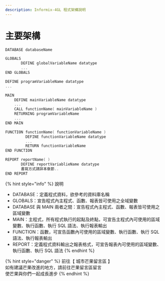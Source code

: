 ```yaml
---
description: Informix-4GL 程式架構說明
---
```


# 主要架構

```objectivec
DATABASE databaseName

GLOBALS
       DEFINE globalVariableName datatype
       ...
END GLOBALS

DEFINE programVariableName datatype
...

MAIN
    DEFINE mainVariableName datatype
    ...
    CALL functionName( mainVariableName )
    RETURNING programVariableName
    ...    
END MAIN

FUNCTION functionName( functionVariableName )
         DEFINE functionVariableName datatype
         ...
         RETURN functionVariableName
END FUNCTION

REPORT reportName( )
       DEFINE reportVariablieName datatype
       書寫方式請詳本章節..
END REPORT
```

{% hint style="info" %}
說明

* DATABASE：定義程式資料，欲參考的資料庫名稱
* GLOBALS：宣告程式內主程式、函數、報表皆可使用之全域變數
* DATABASE 與 MAIN 兩者之間：宣告程式內主程式、函數、報表皆可使用之區域變數
* MAIN：主程式，所有程式執行的起點及終點，可宣告主程式內可使用的區域變數、執行函數、執行 SQL 語法、執行報表輸出
* FUNCTION：函數，可宣告函數內可使用的區域變數、執行函數、執行 SQL 語法、執行報表輸出
* REPORT：定義程式資料輸出之報表格式，可宣告報表內可使用的區域變數、執行函數、執行 SQL 語法
{% endhint %}

{% hint style="danger" %}
前往【 城市芒果留言區 】\
如有建議芒果改進的地方，請前往芒果留言區留言\
使芒果與你們一起成長進步
{% endhint %}
